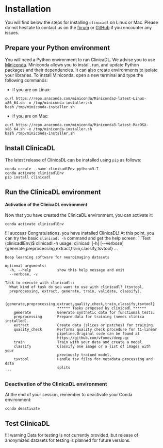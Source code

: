 # Installation

You will find below the steps for installing `clinicadl` on Linux or Mac.
Please do not hesitate to contact us on the
[forum](https://groups.google.com/forum/#!forum/clinica-user) or
[GitHub](https://github.com/aramis-lab/AD-DL/issues)
if you encounter any issues.

## Prepare your Python environment
You will need a Python environment to run ClinicaDL. We advise you to
use [Miniconda](https://docs.conda.io/en/latest/miniconda.html).
Miniconda allows you to install, run, and update Python packages and their
dependencies. It can also create environments to isolate your libraries.
To install Miniconda, open a new terminal and type the following commands:

- If you are on Linux:
```{.sourceCode .bash}
curl https://repo.anaconda.com/miniconda/Miniconda3-latest-Linux-x86_64.sh -o /tmp/miniconda-installer.sh
bash /tmp/miniconda-installer.sh
```

- If you are on Mac:
```{.sourceCode .bash}
curl https://repo.anaconda.com/miniconda/Miniconda3-latest-MacOSX-x86_64.sh -o /tmp/miniconda-installer.sh
bash /tmp/miniconda-installer.sh
```

## Install ClinicaDL

The latest release of ClinicaDL can be installed using `pip` as follows:

```{.sourceCode .bash}
conda create --name clinicadlEnv python=3.7
conda activate clinicadlEnv
pip install clinicadl
```

## Run the ClinicaDL environment
#### Activation of the ClinicaDL environment

Now that you have created the ClinicaDL environment, you can activate it:

```{.sourceCode .bash}
conda activate clinicadlEnv
```

!!! success
    Congratulations, you have installed ClinicaDL! At this point, you can try the
    basic `clinicadl -h` command and get the help screen:
    ```Text
    (clinicadlEnv)$ clinicadl -h
    usage: clinicadl [-h] [--verbose]
                     {generate,preprocessing,extract,train,classify,tsvtool} ...

    Deep learning software for neuroimaging datasets

    optional arguments:
      -h, --help            show this help message and exit
      --verbose, -v

    Task to execute with clinicadl::
      What kind of task do you want to use with clinicadl? (tsvtool,
      preprocessing, extract, generate, train, validate, classify).

      {generate,preprocessing,extract,quality_check,train,classify,tsvtool}
                            ****** Tasks proposed by clinicadl ******
        generate            Generate synthetic data for functional tests.
        preprocessing       Prepare data for training (needs clinica installed).
        extract             Create data (slices or patches) for training.
        quality_check       Performs quality check procedure for t1-linear
                            pipeline.Original code can be found at
                            https://github.com/vfonov/deep-qc
        train               Train with your data and create a model.
        classify            Classify one image or a list of images with your
                            previously trained model.
        tsvtool             Handle tsv files for metadata processing and data
                            splits
    ```


### Deactivation of the ClinicaDL environment
At the end of your session, remember to deactivate your Conda environment:
```{.sourceCode .bash}
conda deactivate
```


<!--## Developer installation

If you plan to contribute to ClinicaDL or if you want to have the current development
version, you can either:

* Download the tarball for a specific version from our
[repository](https://github.com/aramis-lab/AD-DL/releases).
Then decompress it.
* Clone ClinicaDL's repository from GitHub:
```{.sourceCode .bash}
git clone https://github.com/aramis-lab/AD-DL.git
```

We suggest creating a custom Conda environment and installing Clinica using the
provided YML file:

```{.sourceCode .bash}
conda create --name my_clinicadl_environment python=3.7
```

By default, the environment is named `clinica_env`. You can choose a different
name by adding the option .

Clinica is installed within the environment created. Remember to
activate the environment before proceeding:

```bash
conda activate my_clinicadl_environment
cd AD-DL/clinicadl
pip install -e .
```

If everything goes well, type `clinicadl -h` and you should see the help message which
is displayed above.

At the end of your session, you can deactivate your Conda environment:
```bash
conda deactivate
```

Remember that ClinicaDL will be only available inside your Conda environment.
-->

## Test ClinicaDL

<!--Be sure to have the `pytest` library in order to run the test suite.
This test suite includes unit testing to be launched using the command line.

### Unit testing (WIP)

The CLI (command line interface) part is tested using `pytest`. We are planning
to provide unit tests for other tasks in the future. If you want to run
successfully the CLI tests you can use the following command line:

```{.sourceCode .bash}
pytest clinicadl/tests/test_cli.py
```

### Functional testing

Metadata processing and classification tasks can be tested.
To run these tests, go to the test folder and type the following
commands in the terminal:

```{.sourceCode .bash}
pytest ./test_classify.py
pytest ./test_tsvtool.py
```
-->

!!! warning
    Data for testing is not currently provided,
    but release of anonymized datasets for testing is planned for future versions.
